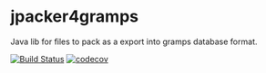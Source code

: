 # jpacker4gramps
Java lib for files to pack as a export into gramps database format.

[![Build Status](https://travis-ci.org/FunThomas424242/files2gramps.svg?branch=master)](https://travis-ci.org/FunThomas424242/files2gramps)
[![codecov](https://codecov.io/gh/FunThomas424242/files2gramps/branch/master/graph/badge.svg)](https://codecov.io/gh/FunThomas424242/files2gramps)

